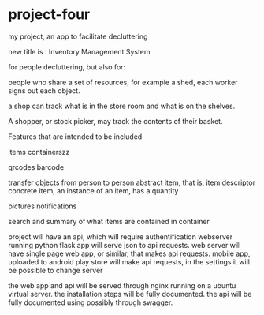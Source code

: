 # project-four
my project, an app to facilitate decluttering

new title is : Inventory Management System

for people decluttering,
but also for:

people who share a set of resources, 
for example a shed, each worker signs out each object.

a shop can track what is in the store room and 
what is on the shelves.

A shopper, or stock picker, may track the contents of their basket.


Features that are intended to be included

items
containerszz

qrcodes
barcode

transfer objects from person to person
abstract item, that is, item descriptor
concrete item, an instance of an item, has a quantity

pictures
notifications

search and summary of what items are contained in container

project will have an api, which will require authentification
webserver running python flask app will serve json to api requests.
web server will have single page web app, or similar, 
that makes api requests.
mobile app, uploaded to android play store will make api requests,
in the settings it will be possible to change server

the web app and api will be served through nginx running on a 
ubuntu virtual server.
the installation steps will be fully documented.
the api will be fully documented using possibly through swagger.








